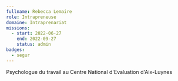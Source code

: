 ```yaml
---
fullname: Rebecca Lemaire
role: Intrapreneuse
domaine: Intraprenariat
missions:
  - start: 2022-06-27
    end: 2022-09-27
    status: admin
badges:
  - segur
---
```


Psychologue du travail au Centre National d'Evaluation d'Aix-Luynes
